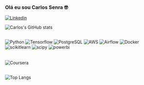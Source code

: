 ### Olá eu sou Carlos Senra 🤓

[![Linkedin](https://img.shields.io/badge/LinkedIn-0077B5?style=for-the-badge&logo=linkedin&logoColor=white)](https://www.linkedin.com/in/carlos-senra/)

![Carlos's GitHub stats](https://github-readme-stats.vercel.app/api?username=CarlosSenra&show_icons=true&theme=radical)

<div style = "display: inline_block"><br/>
    <img aling="center" alt="Python" src="https://img.shields.io/badge/Python-3776AB?style=for-the-badge&logo=python&logoColor=white">
    <img aling="center" alt="Tensorflow" src="https://img.shields.io/badge/TensorFlow-FF6F00?style=for-the-badge&logo=tensorflow&logoColor=white">
    <img aling="center" alt="PostgreSQL" src="https://img.shields.io/badge/PostgreSQL-316192?style=for-the-badge&logo=postgresql&logoColor=white">
    <img aling="center" alt="AWS" src="https://img.shields.io/badge/Amazon_AWS-232F3E?style=for-the-badge&logo=amazon-aws&logoColor=white">
    <img aling="center" alt="Airflow" src="https://img.shields.io/badge/Airflow-017CEE?style=for-the-badge&logo=Apache%20Airflow&logoColor=white">
    <img aling="center" alt="Docker" src="https://img.shields.io/badge/docker-%230db7ed.svg?style=for-the-badge&logo=docker&logoColor=white">
    <img aling="center" alt="scikitlearn" src="https://img.shields.io/badge/scikitlearn-F7931E.svg?style=for-the-badge&logo=scikit-learn&logoColor=white">
    <img aling="center" alt="scipy" src="https://img.shields.io/badge/SciPy-8CAAE6.svg?style=for-the-badge&logo=SciPy&logoColor=white">
    <img aling="center" alt="powerbi" src="https://img.shields.io/badge/Power%20BI-F2C811.svg?style=for-the-badge&logo=Power-BI&logoColor=black">
<div><br/>

<div style = "display: inline_block"><br/>
    <img aling="center" alt="Coursera" src="https://img.shields.io/badge/Coursera-0056D2?style=for-the-badge&logo=Coursera&logoColor=white">
<div><br/>

![Top Langs](https://github-readme-stats.vercel.app/api/top-langs/?username=CarlosSenra&hide_progress=true)
